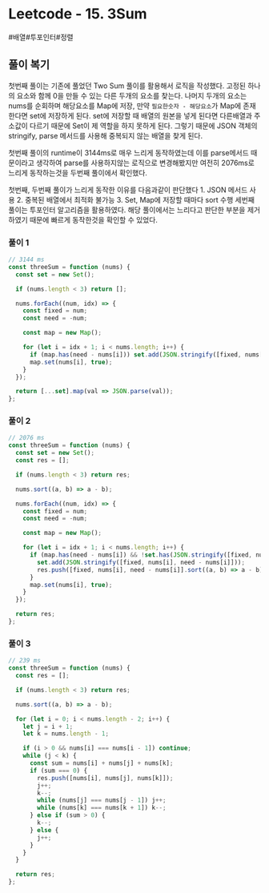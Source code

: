 # Leetcode - 15. 3Sum

#배열#투포인터#정렬

## 풀이 복기

첫번째 풀이는 기존에 풀었던 Two Sum 풀이를 활용해서 로직을 작성했다. 고정된 하나의 요소와 함께 0을 만들 수 있는 다른 두개의 요소를 찾는다. 나머지 두개의 요소는 nums를 순회하며 해당요소를 Map에 저장, 만약 `필요한숫자 - 해당요소`가 Map에 존재한다면 set에 저장하게 된다. set에 저장할 때 배열의 원본을 넣게 된다면 다른배열과 주소값이 다르기 때문에 Set이 제 역할을 하지 못하게 된다. 그렇기 때문에 JSON 객체의 stringify, parse 메서드를 사용해 중복되지 않는 배열을 찾게 된다.

첫번째 풀이의 runtime이 3144ms로 매우 느리게 동작하였는데 이를 parse메서드 때문이라고 생각하여 parse를 사용하지않는 로직으로 변경해봤지만 여전히 2076ms로 느리게 동작하는것을 두번째 풀이에서 확인했다.

첫번째, 두번째 풀이가 느리게 동작한 이유를 다음과같이 판단했다 1. JSON 메서드 사용 2. 중복된 배열에서 최적화 불가능 3. Set, Map에 저장할 때마다 sort 수행
세번째 풀이는 투포인터 알고리즘을 활용하였다. 해당 풀이에서는 느리다고 판단한 부분을 제거하였기 때문에 빠르게 동작한것을 확인할 수 있었다.

### 풀이 1

```js
// 3144 ms
const threeSum = function (nums) {
  const set = new Set();

  if (nums.length < 3) return [];

  nums.forEach((num, idx) => {
    const fixed = num;
    const need = -num;

    const map = new Map();

    for (let i = idx + 1; i < nums.length; i++) {
      if (map.has(need - nums[i])) set.add(JSON.stringify([fixed, nums[i], need - nums[i]].sort((a, b) => a - b)));
      map.set(nums[i], true);
    }
  });

  return [...set].map(val => JSON.parse(val));
};
```

### 풀이 2

```js
// 2076 ms
const threeSum = function (nums) {
  const set = new Set();
  const res = [];

  if (nums.length < 3) return res;

  nums.sort((a, b) => a - b);

  nums.forEach((num, idx) => {
    const fixed = num;
    const need = -num;

    const map = new Map();

    for (let i = idx + 1; i < nums.length; i++) {
      if (map.has(need - nums[i]) && !set.has(JSON.stringify([fixed, nums[i], need - nums[i]]))) {
        set.add(JSON.stringify([fixed, nums[i], need - nums[i]]));
        res.push([fixed, nums[i], need - nums[i]].sort((a, b) => a - b));
      }
      map.set(nums[i], true);
    }
  });

  return res;
};
```

### 풀이 3

```js
// 239 ms
const threeSum = function (nums) {
  const res = [];

  if (nums.length < 3) return res;

  nums.sort((a, b) => a - b);

  for (let i = 0; i < nums.length - 2; i++) {
    let j = i + 1;
    let k = nums.length - 1;

    if (i > 0 && nums[i] === nums[i - 1]) continue;
    while (j < k) {
      const sum = nums[i] + nums[j] + nums[k];
      if (sum === 0) {
        res.push([nums[i], nums[j], nums[k]]);
        j++;
        k--;
        while (nums[j] === nums[j - 1]) j++;
        while (nums[k] === nums[k + 1]) k--;
      } else if (sum > 0) {
        k--;
      } else {
        j++;
      }
    }
  }

  return res;
};
```
